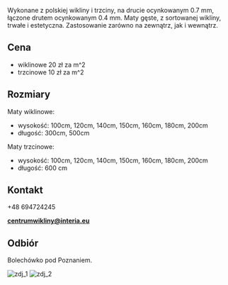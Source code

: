 
Wykonane z polskiej wikliny i trzciny, na drucie ocynkowanym 0.7 mm, łączone drutem ocynkowanym 0.4 mm. Maty gęste, z sortowanej wikliny, trwałe i estetyczna. Zastosowanie zarówno na zewnątrz, jak i wewnątrz. 

<h2>Cena</h2>

* wiklinowe 20 zł za m^2 
* trzcinowe 10 zł za m^2 

<h2>Rozmiary</h2>

Maty wiklinowe:
* wysokość: 100cm, 120cm, 140cm, 150cm, 160cm, 180cm, 200cm
* długość: 300cm, 500cm 

Maty trzcinowe: 
* wysokość: 100cm, 120cm, 140cm, 150cm, 160cm, 180cm, 200cm
* długość: 600 cm

<h2>Kontakt</h2>

+48 694724245

**centrumwikliny@interia.eu**

<h2>Odbiór</h2>

Bolechówko pod Poznaniem.

![zdj_1](https://remigiuszkocjan.github.io/assets/css/pic1.jpeg)
![zdj_2](https://remigiuszkocjan.github.io/assets/css/pic2.jpeg)
